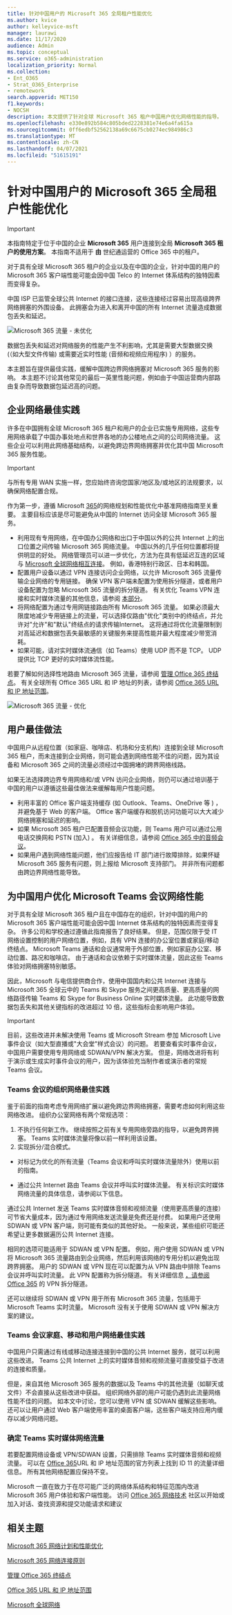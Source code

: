 ```yaml
---
title: 针对中国用户的 Microsoft 365 全局租户性能优化
ms.author: kvice
author: kelleyvice-msft
manager: laurawi
ms.date: 11/17/2020
audience: Admin
ms.topic: conceptual
ms.service: o365-administration
localization_priority: Normal
ms.collection:
- Ent_O365
- Strat_O365_Enterprise
- remotework
search.appverid: MET150
f1.keywords:
- NOCSH
description: 本文提供了针对全球 Microsoft 365 租户中国用户优化网络性能的指导。
ms.openlocfilehash: e330e892b584c805bded2228381e74e6a4fa615a
ms.sourcegitcommit: 0ff6edbf52562138a69c6675cb0274ec984986c3
ms.translationtype: MT
ms.contentlocale: zh-CN
ms.lasthandoff: 04/07/2021
ms.locfileid: "51615191"
---
```

# <a name="microsoft-365-global-tenant-performance-optimization-for-china-users"></a>针对中国用户的 Microsoft 365 全局租户性能优化

>[!IMPORTANT]
>本指南特定于位于中国的企业 **Microsoft 365** 用户连接到全局 **Microsoft 365 租户的使用方案**。 本指南不适用于 **由** 世纪通运营的 Office 365 中的租户。

对于具有全球 Microsoft 365 租户的企业以及在中国的企业，针对中国的用户的 Microsoft 365 客户端性能可能会因中国 Telco 的 Internet 体系结构的独特因素而变得复杂。

中国 ISP 已监管全球公共 Internet 的接口连接，这些连接经过容易出现高级跨界网络拥塞的外围设备。 此拥塞会为进入和离开中国的所有 Internet 流量造成数据包丢失和延迟。

![Microsoft 365 流量 - 未优化](../media/O365-networking/China-O365-unoptimized.png)

数据包丢失和延迟对网络服务的性能产生不利影响，尤其是需要大型数据交换 (（如大型文件传输) 或需要近实时性能 (音频和视频应用程序) ）的服务。

本主题旨在提供最佳实践，缓解中国跨边界网络拥塞对 Microsoft 365 服务的影响。 本主题不讨论其他常见的最后一英里性能问题，例如由于中国运营商内部路由复杂而导致数据包延迟高的问题。

## <a name="corporate-network-best-practices"></a>企业网络最佳实践

许多在中国拥有全球 Microsoft 365 租户和用户的企业已实施专用网络，这些专用网络承载了中国办事处地点和世界各地的办公楼地点之间的公司网络流量。 这些企业可以利用此网络基础结构，以避免跨边界网络拥塞并优化其中国 Microsoft 365 服务性能。

>[!IMPORTANT]
>与所有专用 WAN 实施一样，您应始终咨询您国家/地区及/或地区的法规要求，以确保网络配置合规。

作为第一步，遵循 Microsoft [365](./network-planning-and-performance.md)的网络规划和性能优化中基准网络指南至关重要。 主要目标应该是尽可能避免从中国的 Internet 访问全球 Microsoft 365 服务。

- 利用现有专用网络，在中国办公网络和出口于中国以外的公共 Internet 上的出口位置之间传输 Microsoft 365 网络流量。 中国以外的几乎任何位置都将提供明显的好处。 网络管理员可以进一步优化，方法为在具有低延迟互连的区域与 [Microsoft 全球网络相互连接](https://docs.microsoft.com/azure/networking/microsoft-global-network)。 例如，香港特别行政区、日本和韩国。
- 配置用户设备以通过 VPN 连接访问企业网络，以允许 Microsoft 365 流量传输企业网络的专用链接。 确保 VPN 客户端未配置为使用拆分隧道，或者用户设备配置为忽略 Microsoft 365 流量的拆分隧道。 有关优化 Teams VPN 连接和实时媒体流量的其他信息，请参阅 [本部分](#optimizing-microsoft-teams-meetings-network-performance-for-users-in-china)。
- 将网络配置为通过专用网链接路由所有 Microsoft 365 流量。 如果必须最大限度地减少专用链接上的流量，可以选择仅路由"优化"类别中的终结点，并允许对"允许"和"默认"终结点的请求传输Internet。  这将通过将优化流量限制到对高延迟和数据包丢失最敏感的关键服务来提高性能并最大程度减少带宽消耗。
- 如果可能，请对实时媒体流通信（如 Teams）使用 UDP 而不是 TCP。 UDP 提供比 TCP 更好的实时媒体流性能。

若要了解如何选择性地路由 Microsoft 365 流量，请参阅 [管理 Office 365 终结点](managing-office-365-endpoints.md)。 有关全球所有 Office 365 URL 和 IP 地址的列表，请参阅 [Office 365 URL 和 IP 地址范围](urls-and-ip-address-ranges.md)。

![Microsoft 365 流量 - 优化](../media/O365-networking/China-O365-optimized.png)

## <a name="user-best-practices"></a>用户最佳做法

中国用户从远程位置（如家庭、咖啡店、机场和分支机构）连接到全球 Microsoft 365 租户，而未连接到企业网络，则可能会遇到网络性能不佳的问题，因为其设备和 Microsoft 365 之间的流量必须经过中国拥堵的跨界网络线路。

如果无法选择跨边界专用网络和/或 VPN 访问企业网络，则仍可以通过培训基于中国的用户以遵循这些最佳做法来缓解每用户性能问题。

- 利用丰富的 Office 客户端支持缓存 (如 Outlook、Teams、OneDrive 等 ) ，并避免基于 Web 的客户端。 Office 客户端缓存和脱机访问功能可以大大减少网络拥塞和延迟的影响。
- 如果 Microsoft 365 租户已配置音频会议功能，则 Teams 用户可以通过公用电话交换网和 PSTN (加入) 。 有关详细信息，请参阅 [Office 365 中的音频会议](/microsoftteams/audio-conferencing-in-office-365)。
- 如果用户遇到网络性能问题，他们应报告给 IT 部门进行故障排除，如果怀疑 Microsoft 365 服务有问题，则上报给 Microsoft 支持部门。 并非所有问题都由跨边界网络性能导致。

## <a name="optimizing-microsoft-teams-meetings-network-performance-for-users-in-china"></a>为中国用户优化 Microsoft Teams 会议网络性能  

对于具有全球 Microsoft 365 租户且在中国存在的组织，针对中国的用户的 Microsoft 365 客户端性能可能会因中国 Internet 体系结构的独特因素而变得复杂。 许多公司和学校通过遵循此指南报告了良好结果。 但是，范围仅限于受 IT 网络设置控制的用户网络位置，例如，具有 VPN 连接的办公室位置或家庭/移动终结点。 Microsoft Teams 通话和会议通常用于外部位置，例如家庭办公室、移动位置、路况和咖啡店。 由于通话和会议依赖于实时媒体流量，因此这些 Teams 体验对网络拥塞特别敏感。

因此，Microsoft 与电信提供商合作，使用中国国内和公共 Internet 连接与 Microsoft 365 全球云中的 Teams 和 Skype 服务之间更高质量、更高质量的网络路径传输 Teams 和 Skype for Business Online 实时媒体流量。 此功能导致数据包丢失和其他关键指标的改进超过 10 倍，这些指标会影响用户体验。

>[!IMPORTANT]
>目前，这些改进并未解决使用 Teams 或 Microsoft Stream 参加 Microsoft Live 事件会议（如大型直播或"大会堂"样式会议）的问题。 若要查看实时事件会议，中国用户需要使用专用网络或 SDWAN/VPN 解决方案。 但是，网络改进将有利于演示或生成实时事件会议的用户，因为该体验充当制作者或演示者的常规 Teams 会议。

### <a name="organization-network-best-practices-for-teams-meetings"></a>Teams 会议的组织网络最佳实践

鉴于前面的指南考虑专用网络扩展以避免跨边界网络拥塞，需要考虑如何利用这些网络改进。 组织办公室网络有两个常规选项：

1.  不执行任何新工作。 继续按照之前有关专用网络旁路的指导，以避免跨界拥塞。 Teams 实时媒体流量将像以前一样利用该设置。
2.  实现拆分/混合模式。 

  - 对标记为优化的所有流量（Teams 会议和呼叫实时媒体流量除外）使用以前的指南。

  - 通过公共 Internet 路由 Teams 会议并呼叫实时媒体流量。 有关标识实时媒体网络流量的具体信息，请参阅以下信息。

通过公共 Internet 发送 Teams 实时媒体音频和视频流量（使用更高质量的连接）可节省大量成本，因为通过专用网络发送流量是免费还是付费。 如果用户还使用 SDWAN 或 VPN 客户端，则可能有类似的其他好处。 一般来说，某些组织可能还希望让更多数据遍历公共 Internet 连接。

相同的选项可能适用于 SDWAN 或 VPN 配置。 例如，用户使用 SDWAN 或 VPN 将 Microsoft 365 流量路由到企业网络，然后利用该网络的专用分机以避免出现跨界拥塞。 用户的 SDWAN 或 VPN 现在可以配置为从 VPN 路由中排除 Teams 会议并呼叫实时流量。 此 VPN 配置称为拆分隧道。 有关详细信息 [，请参阅 Office 365](https://docs.microsoft.com/microsoft-365/enterprise/microsoft-365-vpn-implement-split-tunnel) 的 VPN 拆分隧道。

还可以继续将 SDWAN 或 VPN 用于所有 Microsoft 365 流量，包括用于 Microsoft Teams 实时流量。 Microsoft 没有关于使用 SDWAN 或 VPN 解决方案的建议。

### <a name="home-mobile-and-user-network-best-practices-for-teams-meetings"></a>Teams 会议家庭、移动和用户网络最佳实践

中国用户只需通过有线或移动连接连接到中国的公共 Internet 服务，就可以利用这些改进。 Teams 公共 Internet 上的实时媒体音频和视频流量可直接受益于改进的连接和质量。

但是，来自其他 Microsoft 365 服务的数据以及 Teams 中的其他流量（如聊天或文件）不会直接从这些改进中获益。 组织网络外部的用户可能仍遇到此流量网络性能不佳的问题。 如本文中讨论，您可以使用 VPN 或 SDWAN 缓解这些影响。 还可以让用户通过 Web 客户端使用丰富的桌面客户端，这些客户端支持应用内缓存以减少网络问题。

### <a name="identifying-teams-real-time-media-network-traffic"></a>确定 Teams 实时媒体网络流量

若要配置网络设备或 VPN/SDWAN 设置，只需排除 Teams 实时媒体音频和视频流量。 可以在 [Office 365](https://docs.microsoft.com/microsoft-365/enterprise/urls-and-ip-address-ranges#skype-for-business-online-and-microsoft-teams)URL 和 IP 地址范围的官方列表上找到 ID 11 的流量详细信息。 所有其他网络配置应保持不变。

Microsoft 一直在致力于在尽可能广泛的网络体系结构和特征范围内改进 Microsoft 365 用户体验和客户端性能。 访问 [Office 365 网络技术]( https://techcommunity.microsoft.com/t5/office-365-networking/bd-p/Office365Networking) 社区以开始或加入对话、查找资源和提交功能请求和建议

## <a name="related-topics"></a>相关主题

[Microsoft 365 网络计划和性能优化](./network-planning-and-performance.md)

[Microsoft 365 网络连接原则](microsoft-365-network-connectivity-principles.md)

[管理 Office 365 终结点](managing-office-365-endpoints.md)

[Office 365 URL 和 IP 地址范围](urls-and-ip-address-ranges.md)

[Microsoft 全球网络](/azure/networking/microsoft-global-network)